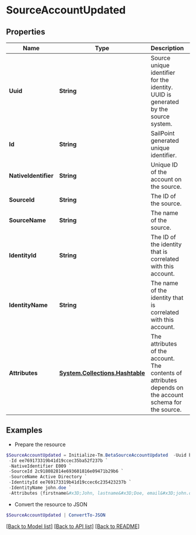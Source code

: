 # SourceAccountUpdated
## Properties

Name | Type | Description | Notes
------------ | ------------- | ------------- | -------------
**Uuid** | **String** | Source unique identifier for the identity. UUID is generated by the source system. | [optional] 
**Id** | **String** | SailPoint generated unique identifier. | 
**NativeIdentifier** | **String** | Unique ID of the account on the source. | 
**SourceId** | **String** | The ID of the source. | 
**SourceName** | **String** | The name of the source. | 
**IdentityId** | **String** | The ID of the identity that is correlated with this account. | 
**IdentityName** | **String** | The name of the identity that is correlated with this account. | 
**Attributes** | [**System.Collections.Hashtable**](AnyType.md) | The attributes of the account. The contents of attributes depends on the account schema for the source. | 

## Examples

- Prepare the resource
```powershell
$SourceAccountUpdated = Initialize-Tm.BetaSourceAccountUpdated  -Uuid b7264868-7201-415f-9118-b581d431c688 `
 -Id ee769173319b41d19ccec35ba52f237b `
 -NativeIdentifier E009 `
 -SourceId 2c918082814e693601816e09471b29b6 `
 -SourceName Active Directory `
 -IdentityId ee769173319b41d19ccec6c235423237b `
 -IdentityName john.doe `
 -Attributes {firstname&#x3D;John, lastname&#x3D;Doe, email&#x3D;john.doe@gmail.com, department&#x3D;Sales, displayName&#x3D;John Doe, created&#x3D;2020-04-27T16:48:33.597Z, employeeNumber&#x3D;E009, uid&#x3D;E009, inactive&#x3D;true, phone&#x3D;null, identificationNumber&#x3D;E009}
```

- Convert the resource to JSON
```powershell
$SourceAccountUpdated | ConvertTo-JSON
```

[[Back to Model list]](../README.md#documentation-for-models) [[Back to API list]](../README.md#documentation-for-api-endpoints) [[Back to README]](../README.md)

